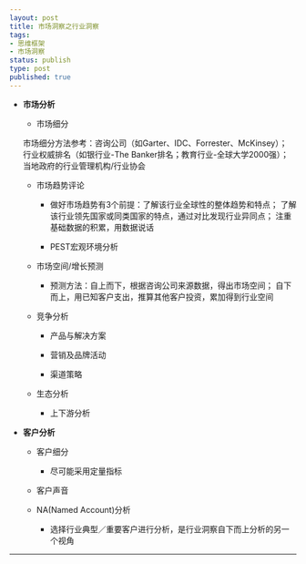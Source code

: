 ```yaml
--- 
layout: post
title: 市场洞察之行业洞察
tags: 
- 思维框架
- 市场洞察
status: publish
type: post
published: true
---
```

- **市场分析**

  - 市场细分
  
  市场细分方法参考：咨询公司（如Garter、IDC、Forrester、McKinsey）；
  行业权威排名（如银行业-The Banker排名；教育行业-全球大学2000强）；
  当地政府的行业管理机构/行业协会&nbsp;

  - 市场趋势评论
  
    - 做好市场趋势有3个前提：了解该行业全球性的整体趋势和特点；
  了解该行业领先国家或同类国家的特点，通过对比发现行业异同点；
  注重基础数据的积累，用数据说话
  
    - PEST宏观环境分析
    
  - 市场空间/增长预测
  
    - 预测方法：自上而下，根据咨询公司来源数据，得出市场空间；
    自下而上，用已知客户支出，推算其他客户投资，累加得到行业空间
    
  - 竞争分析
  
    - 产品与解决方案
    
    - 营销及品牌活动
    
    - 渠道策略
    
  - 生态分析
  
    - 上下游分析

- **客户分析**

  - 客户细分
  
    - 尽可能采用定量指标
    
  - 客户声音
  
  - NA(Named Account)分析
    - 选择行业典型／重要客户进行分析，是行业洞察自下而上分析的另一个视角

---
